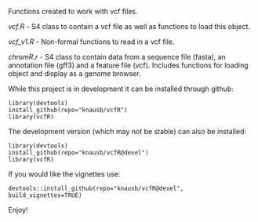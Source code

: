 Functions created to work with vcf files.

*vcf.R* - S4 class to contain a vcf file as well as functions to load this object.

*vcf_v1.R* - Non-formal functions to read in a vcf file.

*chromR.r* - S4 class to contain data from a sequence file (fasta), an annotation file (gff3) and a feature file (vcf).  Includes functions for loading object and display as a genome browser.

While this project is in development it can be installed through github:

    library(devtools)
    install_github(repo="knausb/vcfR")
    library(vcfR)


The development version (which may not be stable) can also be installed:

    library(devtools)
    install_github(repo="knausb/vcfR@devel")
    library(vcfR)

If you would like the vignettes use:

    devtools::install_github(repo="knausb/vcfR@devel", build_vignettes=TRUE)

Enjoy!
